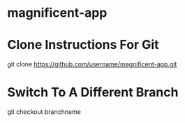 # magnificent-app

# Clone Instructions For Git
git clone https://github.com/username/magnificent-app.git

# Switch To A Different Branch
git checkout branchname

